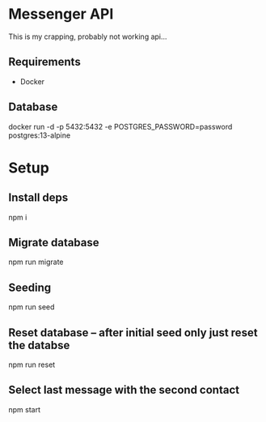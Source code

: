 # Messenger API

This is my crapping, probably not working api...

## Requirements

- Docker

## Database

docker run -d -p 5432:5432 -e POSTGRES_PASSWORD=password postgres:13-alpine

# Setup

## Install deps

npm i

## Migrate database

npm run migrate

## Seeding

npm run seed

## Reset database – after initial seed only just reset the databse

npm run reset

## Select last message with the second contact

npm start
